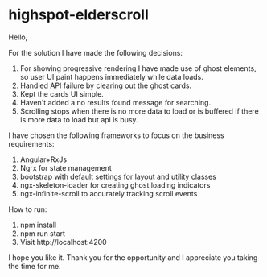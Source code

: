 # highspot-elderscroll

Hello,

For the solution I have made the following decisions:
1. For showing progressive rendering I have made use of ghost elements, 
   so user UI paint happens immediately while data loads.
2. Handled API failure by clearing out the ghost cards.
3. Kept the cards UI simple.
4. Haven't added a no results found message for searching.
5. Scrolling stops when there is no more data to load or is buffered if there is more data to load but api is busy.


I have chosen the following frameworks to focus on the business requirements: <br>
1. Angular+RxJs
2. Ngrx for state management
3. bootstrap with default settings for layout and utility classes
4. ngx-skeleton-loader for creating ghost loading indicators
5. ngx-infinite-scroll to accurately tracking scroll events

How to run:

1. npm install
2. npm run start
3. Visit http://localhost:4200

I hope you like it. Thank you for the opportunity and I appreciate you taking the time for me.
